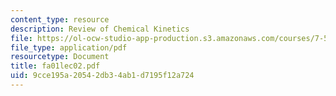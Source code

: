 ```yaml
---
content_type: resource
description: Review of Chemical Kinetics
file: https://ol-ocw-studio-app-production.s3.amazonaws.com/courses/7-51-graduate-biochemistry-fall-2001/9cce195a20542db34ab1d7195f12a724_fa01lec02.pdf
file_type: application/pdf
resourcetype: Document
title: fa01lec02.pdf
uid: 9cce195a-2054-2db3-4ab1-d7195f12a724
---
```

